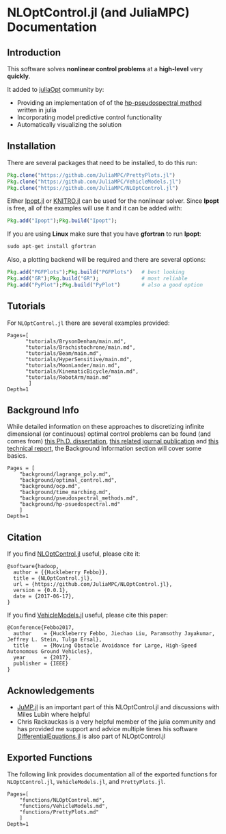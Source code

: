 # NLOptControl.jl (and JuliaMPC) Documentation


## Introduction

This software solves **nonlinear control problems** at a **high-level** very **quickly**.

It added to [juliaOpt](http://www.juliaopt.org/) community by:
 * Providing an implementation of of the [hp-pseudospectral method](http://vdol.mae.ufl.edu/JournalPublications/TOMS-GPOPS-II-August-2013.pdf) written in julia
 * Incorporating model predictive control functionality
 * Automatically visualizing the solution

## Installation

There are several packages that need to be installed, to do this run:
```julia
Pkg.clone("https://github.com/JuliaMPC/PrettyPlots.jl")
Pkg.clone("https://github.com/JuliaMPC/VehicleModels.jl")
Pkg.clone("https://github.com/JuliaMPC/NLOptControl.jl")
```

Either [Ipopt.jl](https://github.com/JuliaOpt/Ipopt.jl) or [KNITRO.jl](https://github.com/JuliaOpt/KNITRO.jl) can be used for the nonlinear solver. Since **Ipopt** is free, all of the examples will use it and it can be added with:
```julia
Pkg.add("Ipopt");Pkg.build("Ipopt");
```

If you are using **Linux** make sure that you have **gfortran** to run **Ipopt**:
```julia
sudo apt-get install gfortran
```

Also, a plotting backend will be required and there are several options:
```julia
Pkg.add("PGFPlots");Pkg.build("PGFPlots")   # best looking
Pkg.add("GR");Pkg.build("GR");              # most reliable
Pkg.add("PyPlot");Pkg.build("PyPlot")       # also a good option  
```

## Tutorials

For `NLOptControl.jl` there are several examples provided:

```@contents
Pages=[
      "tutorials/BrysonDenham/main.md",
      "tutorials/Brachistochrone/main.md",
      "tutorials/Beam/main.md",
      "tutorials/HyperSensitive/main.md",
      "tutorials/MoonLander/main.md",
      "tutorials/KinematicBicycle/main.md",
      "tutorials/RobotArm/main.md"
       ]
Depth=1
```

## Background Info
While detailed information on these approaches to discretizing infinite dimensional (or continuous) optimal control problems can be found (and comes from) [this Ph.D. dissertation](http://etd.fcla.edu/UF/UFE0042778/darby_c.pdf), [this related journal publication](http://vdol.mae.ufl.edu/JournalPublications/TOMS-GPOPS-II-August-2013.pdf) and [this technical report](http://systemdesign.illinois.edu/publications/Her15a.pdf), the Background Information section will cover some basics.

```@contents
Pages = [
    "background/lagrange_poly.md",
    "background/optimal_control.md",
    "background/ocp.md",
    "background/time_marching.md",
    "background/pseudospectral_methods.md",
    "background/hp-psuedospectral.md"
    ]
Depth=1
```

## Citation
If you find [NLOptControl.jl](https://github.com/JuliaMPC/NLOptControl.jl) useful, please cite it:
```
@software{hadoop,
  author = {{Huckleberry Febbo}},
  title = {NLOptControl.jl},
  url = {https://github.com/JuliaMPC/NLOptControl.jl},
  version = {0.0.1},
  date = {2017-06-17},
}
```

If you find [VehicleModels.jl](https://github.com/JuliaMPC/VehicleModels.jl) useful, please cite this paper:
```
@Conference{Febbo2017,
  author    = {Huckleberry Febbo, Jiechao Liu, Paramsothy Jayakumar, Jeffrey L. Stein, Tulga Ersal},
  title     = {Moving Obstacle Avoidance for Large, High-Speed Autonomous Ground Vehicles},
  year      = {2017},
  publisher = {IEEE}
}
```

## Acknowledgements
* [JuMP.jl](https://jump.readthedocs.io/en/latest/) is an important part of this NLOptControl.jl and discussions with Miles Lubin where helpful
* Chris Rackauckas is a very helpful member of the julia community and has provided me support and advice multiple times his software [DifferentialEquations.jl](https://github.com/JuliaDiffEq/DifferentialEquations.jl) is also part of NLOptControl.jl

## Exported Functions

The following link provides documentation all of the exported functions for `NLOptControl.jl`, `VehicleModels.jl`, and `PrettyPlots.jl`.

```@contents
Pages=[
    "functions/NLOptControl.md",
    "functions/VehicleModels.md",
    "functions/PrettyPlots.md"
    ]
Depth=1
```
